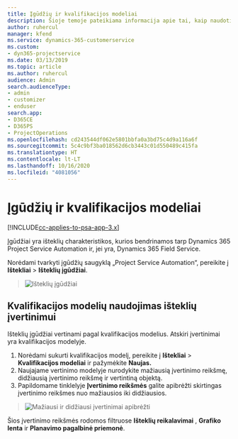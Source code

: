 ```yaml
---
title: Įgūdžių ir kvalifikacijos modeliai
description: Šioje temoje pateikiama informacija apie tai, kaip naudoti įgūdžių ir kvalifikacijos modelius.
author: ruhercul
manager: kfend
ms.service: dynamics-365-customerservice
ms.custom:
- dyn365-projectservice
ms.date: 03/13/2019
ms.topic: article
ms.author: ruhercul
audience: Admin
search.audienceType:
- admin
- customizer
- enduser
search.app:
- D365CE
- D365PS
- ProjectOperations
ms.openlocfilehash: cd243544df062e5801bbfa0a3bd75c4d9a116a6f
ms.sourcegitcommit: 5c4c9bf3ba018562d6cb3443c01d550489c415fa
ms.translationtype: HT
ms.contentlocale: lt-LT
ms.lasthandoff: 10/16/2020
ms.locfileid: "4081056"
---
```

# <a name="skills-and-proficiency-models"></a>Įgūdžių ir kvalifikacijos modeliai

[!INCLUDE[cc-applies-to-psa-app-3.x](../includes/cc-applies-to-psa-app-3x.md)]

Įgūdžiai yra išteklių charakteristikos, kurios bendrinamos tarp Dynamics 365 Project Service Automation ir, jei yra, Dynamics 365 Field Service. 

Norėdami tvarkyti įgūdžių saugyklą „Project Service Automation“, pereikite į **Ištekliai** \> **Išteklių įgūdžiai**. 

> ![Išteklių įgūdžiai](media/Resource-Management-image84.png)

## <a name="use-proficiency-models-to-rate-resources"></a>Kvalifikacijos modelių naudojimas išteklių įvertinimui

Išteklių įgūdžiai vertinami pagal kvalifikacijos modelius. Atskiri įvertinimai yra kvalifikacijos modelyje. 

1. Norėdami sukurti kvalifikacijos modelį, pereikite į **Ištekliai** \> **Kvalifikacijos modeliai** ir pažymėkite **Naujas.**
2. Naujajame vertinimo modelyje nurodykite mažiausią įvertinimo reikšmę, didžiausią įvertinimo reikšmę ir vertintiną objektą.
3. Papildomame tinklelyje **Įvertinimo reikšmės** galite apibrėžti skirtingas įvertinimo reikšmes nuo mažiausios iki didžiausios.

> ![Mažiausi ir didžiausi įvertinimai apibrėžti](media/Resource-Management-image85.png)

Šios įvertinimo reikšmės rodomos filtruose **Išteklių reikalavimai** , **Grafiko lenta** ir **Planavimo pagalbinė priemonė**.
